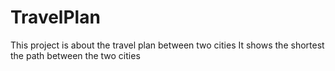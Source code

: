 # TravelPlan
This project is about the travel plan between two cities It shows the shortest the path between the two cities
